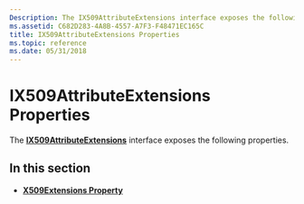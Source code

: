 ```yaml
---
Description: The IX509AttributeExtensions interface exposes the following properties.
ms.assetid: C682D283-4A8B-4557-A7F3-F48471EC165C
title: IX509AttributeExtensions Properties
ms.topic: reference
ms.date: 05/31/2018
---
```


# IX509AttributeExtensions Properties

The [**IX509AttributeExtensions**](/windows/desktop/api/CertEnroll/nn-certenroll-ix509attributeextensions) interface exposes the following properties.

## In this section

-   [**X509Extensions Property**](/windows/desktop/api/CertEnroll/nf-certenroll-ix509attributeextensions-get_x509extensions)

 

 



